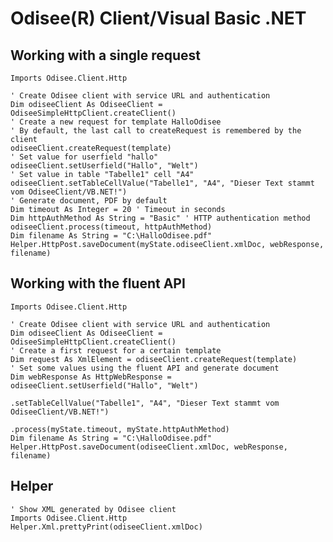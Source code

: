 # Odisee(R) Client/Visual Basic .NET

## Working with a single request

    Imports Odisee.Client.Http
    
    ' Create Odisee client with service URL and authentication
    Dim odiseeClient As OdiseeClient = OdiseeSimpleHttpClient.createClient()
    ' Create a new request for template HalloOdisee
    ' By default, the last call to createRequest is remembered by the client
    odiseeClient.createRequest(template)
    ' Set value for userfield "hallo"
    odiseeClient.setUserfield("Hallo", "Welt")
    ' Set value in table "Tabelle1" cell "A4"
    odiseeClient.setTableCellValue("Tabelle1", "A4", "Dieser Text stammt vom OdiseeClient/VB.NET!")
    ' Generate document, PDF by default
    Dim timeout As Integer = 20 ' Timeout in seconds
    Dim httpAuthMethod As String = "Basic" ' HTTP authentication method
    odiseeClient.process(timeout, httpAuthMethod)
    Dim filename As String = "C:\HalloOdisee.pdf"
    Helper.HttpPost.saveDocument(myState.odiseeClient.xmlDoc, webResponse, filename)

## Working with the fluent API

    Imports Odisee.Client.Http
    
    ' Create Odisee client with service URL and authentication
    Dim odiseeClient As OdiseeClient = OdiseeSimpleHttpClient.createClient()
    ' Create a first request for a certain template
    Dim request As XmlElement = odiseeClient.createRequest(template)
    ' Set some values using the fluent API and generate document
    Dim webResponse As HttpWebResponse = odiseeClient.setUserfield("Hallo", "Welt")
                                                     .setTableCellValue("Tabelle1", "A4", "Dieser Text stammt vom OdiseeClient/VB.NET!")
                                                     .process(myState.timeout, myState.httpAuthMethod)
    Dim filename As String = "C:\HalloOdisee.pdf"
    Helper.HttpPost.saveDocument(odiseeClient.xmlDoc, webResponse, filename)

## Helper

    ' Show XML generated by Odisee client
    Imports Odisee.Client.Http
    Helper.Xml.prettyPrint(odiseeClient.xmlDoc)

